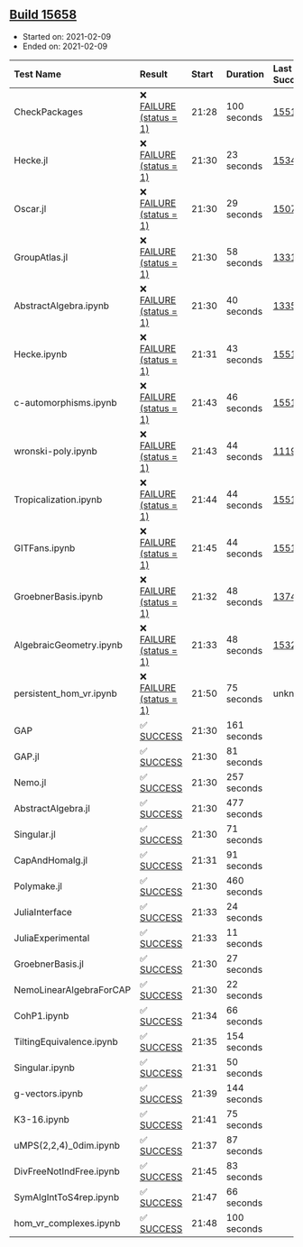 ## [Build 15658](https://oscarci.mathematik.uni-kl.de/job/oscar/15658/)

* Started on: 2021-02-09
* Ended on: 2021-02-09

| Test Name    | Result | Start | Duration | Last Success | First Failure |
|:-------------|:-------|:------|:---------|:-------------|:--------------|
| CheckPackages | ❌ [FAILURE (status = 1)](https://oscarci.mathematik.uni-kl.de/job/oscar/15658/artifact/logs/build-15658/CheckPackages.log) | 21:28 | 100 seconds | [15514](https://oscarci.mathematik.uni-kl.de/job/oscar/15514/) | [15515](https://oscarci.mathematik.uni-kl.de/job/oscar/15515/) |
| Hecke.jl | ❌ [FAILURE (status = 1)](https://oscarci.mathematik.uni-kl.de/job/oscar/15658/artifact/logs/build-15658/Hecke.jl.log) | 21:30 | 23 seconds | [15344](https://oscarci.mathematik.uni-kl.de/job/oscar/15344/) | [15348](https://oscarci.mathematik.uni-kl.de/job/oscar/15348/) |
| Oscar.jl | ❌ [FAILURE (status = 1)](https://oscarci.mathematik.uni-kl.de/job/oscar/15658/artifact/logs/build-15658/Oscar.jl.log) | 21:30 | 29 seconds | [15079](https://oscarci.mathematik.uni-kl.de/job/oscar/15079/) | [15080](https://oscarci.mathematik.uni-kl.de/job/oscar/15080/) |
| GroupAtlas.jl | ❌ [FAILURE (status = 1)](https://oscarci.mathematik.uni-kl.de/job/oscar/15658/artifact/logs/build-15658/GroupAtlas.jl.log) | 21:30 | 58 seconds | [13311](https://oscarci.mathematik.uni-kl.de/job/oscar/13311/) | [13312](https://oscarci.mathematik.uni-kl.de/job/oscar/13312/) |
| AbstractAlgebra.ipynb | ❌ [FAILURE (status = 1)](https://oscarci.mathematik.uni-kl.de/job/oscar/15658/artifact/logs/build-15658/AbstractAlgebra.ipynb.log) | 21:30 | 40 seconds | [13355](https://oscarci.mathematik.uni-kl.de/job/oscar/13355/) | [13356](https://oscarci.mathematik.uni-kl.de/job/oscar/13356/) |
| Hecke.ipynb | ❌ [FAILURE (status = 1)](https://oscarci.mathematik.uni-kl.de/job/oscar/15658/artifact/logs/build-15658/Hecke.ipynb.log) | 21:31 | 43 seconds | [15514](https://oscarci.mathematik.uni-kl.de/job/oscar/15514/) | [15515](https://oscarci.mathematik.uni-kl.de/job/oscar/15515/) |
| c-automorphisms.ipynb | ❌ [FAILURE (status = 1)](https://oscarci.mathematik.uni-kl.de/job/oscar/15658/artifact/logs/build-15658/c-automorphisms.ipynb.log) | 21:43 | 46 seconds | [15514](https://oscarci.mathematik.uni-kl.de/job/oscar/15514/) | [15515](https://oscarci.mathematik.uni-kl.de/job/oscar/15515/) |
| wronski-poly.ipynb | ❌ [FAILURE (status = 1)](https://oscarci.mathematik.uni-kl.de/job/oscar/15658/artifact/logs/build-15658/wronski-poly.ipynb.log) | 21:43 | 44 seconds | [11192](https://oscarci.mathematik.uni-kl.de/job/oscar/11192/) | [11193](https://oscarci.mathematik.uni-kl.de/job/oscar/11193/) |
| Tropicalization.ipynb | ❌ [FAILURE (status = 1)](https://oscarci.mathematik.uni-kl.de/job/oscar/15658/artifact/logs/build-15658/Tropicalization.ipynb.log) | 21:44 | 44 seconds | [15514](https://oscarci.mathematik.uni-kl.de/job/oscar/15514/) | [15515](https://oscarci.mathematik.uni-kl.de/job/oscar/15515/) |
| GITFans.ipynb | ❌ [FAILURE (status = 1)](https://oscarci.mathematik.uni-kl.de/job/oscar/15658/artifact/logs/build-15658/GITFans.ipynb.log) | 21:45 | 44 seconds | [15514](https://oscarci.mathematik.uni-kl.de/job/oscar/15514/) | [15515](https://oscarci.mathematik.uni-kl.de/job/oscar/15515/) |
| GroebnerBasis.ipynb | ❌ [FAILURE (status = 1)](https://oscarci.mathematik.uni-kl.de/job/oscar/15658/artifact/logs/build-15658/GroebnerBasis.ipynb.log) | 21:32 | 48 seconds | [13748](https://oscarci.mathematik.uni-kl.de/job/oscar/13748/) | [13749](https://oscarci.mathematik.uni-kl.de/job/oscar/13749/) |
| AlgebraicGeometry.ipynb | ❌ [FAILURE (status = 1)](https://oscarci.mathematik.uni-kl.de/job/oscar/15658/artifact/logs/build-15658/AlgebraicGeometry.ipynb.log) | 21:33 | 48 seconds | [15322](https://oscarci.mathematik.uni-kl.de/job/oscar/15322/) | [15323](https://oscarci.mathematik.uni-kl.de/job/oscar/15323/) |
| persistent_hom_vr.ipynb | ❌ [FAILURE (status = 1)](https://oscarci.mathematik.uni-kl.de/job/oscar/15658/artifact/logs/build-15658/persistent_hom_vr.ipynb.log) | 21:50 | 75 seconds | unknown | unknown |
| GAP | ✅ [SUCCESS](https://oscarci.mathematik.uni-kl.de/job/oscar/15658/artifact/logs/build-15658/GAP.log) | 21:30 | 161 seconds |  |  |
| GAP.jl | ✅ [SUCCESS](https://oscarci.mathematik.uni-kl.de/job/oscar/15658/artifact/logs/build-15658/GAP.jl.log) | 21:30 | 81 seconds |  |  |
| Nemo.jl | ✅ [SUCCESS](https://oscarci.mathematik.uni-kl.de/job/oscar/15658/artifact/logs/build-15658/Nemo.jl.log) | 21:30 | 257 seconds |  |  |
| AbstractAlgebra.jl | ✅ [SUCCESS](https://oscarci.mathematik.uni-kl.de/job/oscar/15658/artifact/logs/build-15658/AbstractAlgebra.jl.log) | 21:30 | 477 seconds |  |  |
| Singular.jl | ✅ [SUCCESS](https://oscarci.mathematik.uni-kl.de/job/oscar/15658/artifact/logs/build-15658/Singular.jl.log) | 21:30 | 71 seconds |  |  |
| CapAndHomalg.jl | ✅ [SUCCESS](https://oscarci.mathematik.uni-kl.de/job/oscar/15658/artifact/logs/build-15658/CapAndHomalg.jl.log) | 21:31 | 91 seconds |  |  |
| Polymake.jl | ✅ [SUCCESS](https://oscarci.mathematik.uni-kl.de/job/oscar/15658/artifact/logs/build-15658/Polymake.jl.log) | 21:30 | 460 seconds |  |  |
| JuliaInterface | ✅ [SUCCESS](https://oscarci.mathematik.uni-kl.de/job/oscar/15658/artifact/logs/build-15658/JuliaInterface.log) | 21:33 | 24 seconds |  |  |
| JuliaExperimental | ✅ [SUCCESS](https://oscarci.mathematik.uni-kl.de/job/oscar/15658/artifact/logs/build-15658/JuliaExperimental.log) | 21:33 | 11 seconds |  |  |
| GroebnerBasis.jl | ✅ [SUCCESS](https://oscarci.mathematik.uni-kl.de/job/oscar/15658/artifact/logs/build-15658/GroebnerBasis.jl.log) | 21:30 | 27 seconds |  |  |
| NemoLinearAlgebraForCAP | ✅ [SUCCESS](https://oscarci.mathematik.uni-kl.de/job/oscar/15658/artifact/logs/build-15658/NemoLinearAlgebraForCAP.log) | 21:30 | 22 seconds |  |  |
| CohP1.ipynb | ✅ [SUCCESS](https://oscarci.mathematik.uni-kl.de/job/oscar/15658/artifact/logs/build-15658/CohP1.ipynb.log) | 21:34 | 66 seconds |  |  |
| TiltingEquivalence.ipynb | ✅ [SUCCESS](https://oscarci.mathematik.uni-kl.de/job/oscar/15658/artifact/logs/build-15658/TiltingEquivalence.ipynb.log) | 21:35 | 154 seconds |  |  |
| Singular.ipynb | ✅ [SUCCESS](https://oscarci.mathematik.uni-kl.de/job/oscar/15658/artifact/logs/build-15658/Singular.ipynb.log) | 21:31 | 50 seconds |  |  |
| g-vectors.ipynb | ✅ [SUCCESS](https://oscarci.mathematik.uni-kl.de/job/oscar/15658/artifact/logs/build-15658/g-vectors.ipynb.log) | 21:39 | 144 seconds |  |  |
| K3-16.ipynb | ✅ [SUCCESS](https://oscarci.mathematik.uni-kl.de/job/oscar/15658/artifact/logs/build-15658/K3-16.ipynb.log) | 21:41 | 75 seconds |  |  |
| uMPS(2,2,4)_0dim.ipynb | ✅ [SUCCESS](https://oscarci.mathematik.uni-kl.de/job/oscar/15658/artifact/logs/build-15658/uMPS-2-2-4-_0dim.ipynb.log) | 21:37 | 87 seconds |  |  |
| DivFreeNotIndFree.ipynb | ✅ [SUCCESS](https://oscarci.mathematik.uni-kl.de/job/oscar/15658/artifact/logs/build-15658/DivFreeNotIndFree.ipynb.log) | 21:45 | 83 seconds |  |  |
| SymAlgIntToS4rep.ipynb | ✅ [SUCCESS](https://oscarci.mathematik.uni-kl.de/job/oscar/15658/artifact/logs/build-15658/SymAlgIntToS4rep.ipynb.log) | 21:47 | 66 seconds |  |  |
| hom_vr_complexes.ipynb | ✅ [SUCCESS](https://oscarci.mathematik.uni-kl.de/job/oscar/15658/artifact/logs/build-15658/hom_vr_complexes.ipynb.log) | 21:48 | 100 seconds |  |  |
